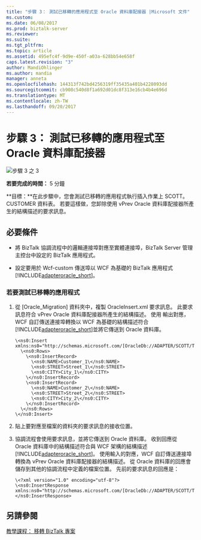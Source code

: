 ```yaml
---
title: "步驟 3： 測試已移轉的應用程式至 Oracle 資料庫配接器 |Microsoft 文件"
ms.custom: 
ms.date: 06/08/2017
ms.prod: biztalk-server
ms.reviewer: 
ms.suite: 
ms.tgt_pltfrm: 
ms.topic: article
ms.assetid: 495efc4f-9d9e-450f-a03a-628bb54e658f
caps.latest.revision: "3"
author: MandiOhlinger
ms.author: mandia
manager: anneta
ms.openlocfilehash: 144313f742bd4256319ff35435a401b4228093dd
ms.sourcegitcommit: cb908c540d8f1a692d01dc8f313e16cb4b4e696d
ms.translationtype: MT
ms.contentlocale: zh-TW
ms.lasthandoff: 09/20/2017
---
```

# <a name="step-3-test-the-migrated-application-to-oracle-database-adapter"></a>步驟 3： 測試已移轉的應用程式至 Oracle 資料庫配接器
![步驟 3 之 3](../../adapters-and-accelerators/adapter-oracle-database/media/step-3of3.gif "Step_3of3")  
  
 **若要完成的時間：** 5 分鐘  
  
 **目標：**在此步驟中，您會測試已移轉的應用程式執行插入作業上 SCOTT。CUSTOMER 資料表。 若要這樣做，您卸除使用 vPrev Oracle 資料庫配接器所產生的結構描述的要求訊息。  
  
## <a name="prerequisites"></a>必要條件  
  
-   將 BizTalk 協調流程中的邏輯連接埠對應至實體連接埠，BizTalk Server 管理主控台中設定的 BizTalk 應用程式。  
  
-   設定要用於 Wcf-custom 傳送埠以 WCF 為基礎的 BizTalk 應用程式[!INCLUDE[adapteroracle_short](../../includes/adapteroracle-short-md.md)]。  
  
### <a name="to-test-the-migrated-application"></a>若要測試已移轉的應用程式  
  
1.  從 [Oracle_Migration] 資料夾中，複製 OracleInsert.xml 要求訊息。 此要求訊息符合 vPrev Oracle 資料庫配接器所產生的結構描述。 使用 輸出對應，WCF 自訂傳送連接埠轉換以 WCF 為基礎的結構描述符合[!INCLUDE[adapteroracle_short](../../includes/adapteroracle-short-md.md)]並將它傳送到 Oracle 資料庫。  
  
    ```  
    \<ns0:Insert xmlns:ns0="http://schemas.microsoft.com/[OracleDb://ADAPTER/SCOTT/Tables/CUSTOMER]">  
      \<ns0:Rows>  
        \<ns0:InsertRecord>  
          \<ns0:NAME>Customer_1\</ns0:NAME>  
          \<ns0:STREET>Street_1\</ns0:STREET>  
          \<ns0:CITY>City_1\</ns0:CITY>  
        \</ns0:InsertRecord>  
        \<ns0:InsertRecord>  
          \<ns0:NAME>Customer_2\</ns0:NAME>  
          \<ns0:STREET>Street_2\</ns0:STREET>  
          \<ns0:CITY>City_2\</ns0:CITY>  
        \</ns0:InsertRecord>  
      \</ns0:Rows>  
    \</ns0:Insert>  
    ```  
  
2.  貼上要對應至檔案的資料夾的要求訊息的接收位置。  
  
3.  協調流程會使用要求訊息，並將它傳送到 Oracle 資料庫。 收到回應從 Oracle 資料庫中的結構描述符合與 WCF 架構的結構描述[!INCLUDE[adapteroracle_short](../../includes/adapteroracle-short-md.md)]。 使用輸入的對應，WCF 自訂傳送連接埠轉換為 vPrev Oracle 資料庫配接器的結構描述。 從 Oracle 資料庫的回應會儲存到其他的協調流程中定義的檔案位置。 先前的要求訊息的回應是：  
  
    ```  
    \<?xml version="1.0" encoding="utf-8"?>  
    \<ns0:InsertResponse xmlns:ns0="http://schemas.microsoft.com/[OracleDb://ADAPTER/SCOTT/Tables/CUSTOMER]">\</ns0:InsertResponse>  
    ```  
  
## <a name="see-also"></a>另請參閱  
 [教學課程： 移轉 BizTalk 專案](https://msdn.microsoft.com/library/dd788186(v=bts.80).aspx)